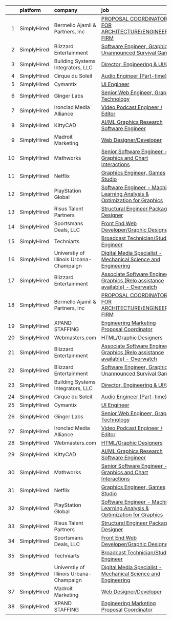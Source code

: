 

|    | platform    | company                                 | job                                                                                                                                                                                        | update_time   | location           |
|---:|:------------|:----------------------------------------|:-------------------------------------------------------------------------------------------------------------------------------------------------------------------------------------------|:--------------|:-------------------|
|  1 | SimplyHired | Bermello Ajamil & Partners, Inc         | [PROPOSAL COORDINATOR FOR ARCHITECTURE/ENGINEERING FIRM](https://www.simplyhired.com/job/Fgk9wZ5ju5Y3bhuyhGrGGHsdHuHDlsv-MTbW7yfI4ORlySo_14BB1w?q=graphic+engineer)                        | 4d            | Miami, FL          |
|  2 | SimplyHired | Blizzard Entertainment                  | [Software Engineer, Graphics - Unannounced Survival Game](https://www.simplyhired.com/job/NUK4mbBCRI5wIENh-DNnNuS2SQlef6skaQhhcWJ6Ry3dJh5-F1ZZSA?q=graphic+engineer)                       | Recently      | Irvine, CA         |
|  3 | SimplyHired | Building Systems Integrators, LLC       | [Director, Engineering & UI/UX](https://www.simplyhired.com/job/m3aUPmzkM3zFJboAHESGseP4s1pwppgHoYEbJupZjKNVMQzBpyK6WA?q=graphic+engineer)                                                 | 11d           | Monroe, LA         |
|  4 | SimplyHired | Cirque du Soleil                        | [Audio Engineer (Part-time)](https://www.simplyhired.com/job/C4yb6CsPeppH8O5g6hPNt7wr98xNGrYZT250pHXRjPWC0N33FsTkLA?q=graphic+engineer)                                                    | Recently      | New York, NY       |
|  5 | SimplyHired | Cymantix                                | [UI Engineer](https://www.simplyhired.com/job/MWKDJjLYkAV22cEu9Edaetknj7xlGSicOEgRtDyMs_htd_1cO16y1w?q=graphic+engineer)                                                                   | 1d            | Remote             |
|  6 | SimplyHired | Ginger Labs                             | [Senior Web Engineer, Graphics Technology](https://www.simplyhired.com/job/wWgBYFLvPNtg9CiT3e8xssL31_5wW9vBz_WSHhDid0n455TTOyGTyA?q=graphic+engineer)                                      | Recently      | Remote             |
|  7 | SimplyHired | Ironclad Media Alliance                 | [Video Podcast Engineer / Editor](https://www.simplyhired.com/job/KgKWuY9sMhZtq4oHDfZ8bo7Ipago-wxlsYeGjIYpj-IN-MyoPnuh9Q?q=graphic+engineer)                                               | Recently      | Virginia Beach, VA |
|  8 | SimplyHired | KittyCAD                                | [AI/ML Graphics Research Software Engineer](https://www.simplyhired.com/job/BF5FjJGHuNQFzQz15Ehoohd2DZFeq8LmCeW744iB4EBGMgjzTwQELA?q=graphic+engineer)                                     | Recently      | Los Angeles, CA    |
|  9 | SimplyHired | Madroit Marketing                       | [Web Designer/Developer](https://www.simplyhired.com/job/2ECCZKv_yRidqYSoG3u4dtl6EIssDNlefGaCRzsDoIHb3JnxZOP6Lw?q=graphic+engineer)                                                        | Recently      | Remote             |
| 10 | SimplyHired | Mathworks                               | [Senior Software Engineer - Graphics and Chart Interactions](https://www.simplyhired.com/job/1B4b94xmgKGMLTV8uiVi9GVcwtVP-R9wnLcJ0EpdiJWEeml_b0rVDg?q=graphic+engineer)                    | Recently      | Natick, MA         |
| 11 | SimplyHired | Netflix                                 | [Graphics Engineer, Games Studio](https://www.simplyhired.com/job/R99sop4w15-z4eNYOl5e1cwgJA1OrxTWdlftBWBNpw8hEG9Vmc1eyw?q=graphic+engineer)                                               | Recently      | Los Angeles, CA    |
| 12 | SimplyHired | PlayStation Global                      | [Software Engineer - Machine Learning Analysis & Optimization for Graphics](https://www.simplyhired.com/job/W63Mo9gDjWeAAgXFR1oQbsXsf0ysO1XR_8Rl5d2f-T_tk1Kos9b2_g?q=graphic+engineer)     | 10d           | San Mateo, CA      |
| 13 | SimplyHired | Risus Talent Partners                   | [Structural Engineer Package Designer](https://www.simplyhired.com/job/1MrRVA4eLnK4b5pJJDaG-ynynVVdUwncMFaHwyzt0xqV5b6Iau46fQ?q=graphic+engineer)                                          | 2d            | Tulsa, OK          |
| 14 | SimplyHired | Sportsmans Deals, LLC                   | [Front End Web Developer/Graphic Designer](https://www.simplyhired.com/job/Yacw_f-axnWOppyzm9au65onD_CEEecrvXedaybyEaUC_4lvrPvtTw?q=graphic+engineer)                                      | 1d            | Mechanicsburg, PA  |
| 15 | SimplyHired | Techniarts                              | [Broadcast Technician/Studio Engineer](https://www.simplyhired.com/job/pB3ar_norPfmGTVZj9lt7p7IkuZJxLtG97m18V5ntIJGAyjMZJ0ZwQ?q=graphic+engineer)                                          | 3d            | Washington, DC     |
| 16 | SimplyHired | Universtiy of Illinois Urbana-Champaign | [Digital Media Specialist - Mechanical Science and Engineering](https://www.simplyhired.com/job/YUJNHSH8H-tRAp-e5DyJFZoqDeKtxGCBDue_M6TNsRTaZjKcj6PL1A?q=graphic+engineer)                 | Recently      | Urbana, IL         |
| 17 | SimplyHired | Blizzard Entertainment                  | [Associate Software Engineer, Graphics (Relo assistance available) - Overwatch](https://www.simplyhired.com/job/JwATJeNSdxmGexly0zyfP4dg5tLfk1izCoBk20ZQiSi490-cxSHmGQ?q=graphic+engineer) | Recently      | Irvine, CA         |
| 18 | SimplyHired | Bermello Ajamil & Partners, Inc         | [PROPOSAL COORDINATOR FOR ARCHITECTURE/ENGINEERING FIRM](https://www.simplyhired.com/job/Fgk9wZ5ju5Y3bhuyhGrGGHsdHuHDlsv-MTbW7yfI4ORlySo_14BB1w?q=graphic+engineer)                        | 4d            | Miami, FL          |
| 19 | SimplyHired | XPAND STAFFING                          | [Engineering Marketing Proposal Coordinator](https://www.simplyhired.com/job/MBHRPooVpBjRk9_YuuyhS60dEHh5xRvSuOHne4Ud34UvTeaPZIdJWA?q=graphic+engineer)                                    | 5d            | Pembroke Pines, FL |
| 20 | SimplyHired | Webmasters.com                          | [HTML/Graphic Designers](https://www.simplyhired.com/job/1S2ki1F2e97xk1bn0P3q05lu3BQ0Tpk7KwB7Zii_z8pQmxmAAOWD5g?q=graphic+engineer)                                                        | Recently      | Tampa, FL          |
| 21 | SimplyHired | Blizzard Entertainment                  | [Associate Software Engineer, Graphics (Relo assistance available) - Overwatch](https://www.simplyhired.com/job/JwATJeNSdxmGexly0zyfP4dg5tLfk1izCoBk20ZQiSi490-cxSHmGQ?q=graphic+engineer) | Recently      | Irvine, CA         |
| 22 | SimplyHired | Blizzard Entertainment                  | [Software Engineer, Graphics - Unannounced Survival Game](https://www.simplyhired.com/job/NUK4mbBCRI5wIENh-DNnNuS2SQlef6skaQhhcWJ6Ry3dJh5-F1ZZSA?q=graphic+engineer)                       | Recently      | Irvine, CA         |
| 23 | SimplyHired | Building Systems Integrators, LLC       | [Director, Engineering & UI/UX](https://www.simplyhired.com/job/m3aUPmzkM3zFJboAHESGseP4s1pwppgHoYEbJupZjKNVMQzBpyK6WA?q=graphic+engineer)                                                 | 11d           | Monroe, LA         |
| 24 | SimplyHired | Cirque du Soleil                        | [Audio Engineer (Part-time)](https://www.simplyhired.com/job/C4yb6CsPeppH8O5g6hPNt7wr98xNGrYZT250pHXRjPWC0N33FsTkLA?q=graphic+engineer)                                                    | Recently      | New York, NY       |
| 25 | SimplyHired | Cymantix                                | [UI Engineer](https://www.simplyhired.com/job/MWKDJjLYkAV22cEu9Edaetknj7xlGSicOEgRtDyMs_htd_1cO16y1w?q=graphic+engineer)                                                                   | 1d            | Remote             |
| 26 | SimplyHired | Ginger Labs                             | [Senior Web Engineer, Graphics Technology](https://www.simplyhired.com/job/wWgBYFLvPNtg9CiT3e8xssL31_5wW9vBz_WSHhDid0n455TTOyGTyA?q=graphic+engineer)                                      | Recently      | Remote             |
| 27 | SimplyHired | Ironclad Media Alliance                 | [Video Podcast Engineer / Editor](https://www.simplyhired.com/job/KgKWuY9sMhZtq4oHDfZ8bo7Ipago-wxlsYeGjIYpj-IN-MyoPnuh9Q?q=graphic+engineer)                                               | Recently      | Virginia Beach, VA |
| 28 | SimplyHired | Webmasters.com                          | [HTML/Graphic Designers](https://www.simplyhired.com/job/1S2ki1F2e97xk1bn0P3q05lu3BQ0Tpk7KwB7Zii_z8pQmxmAAOWD5g?q=graphic+engineer)                                                        | Recently      | Tampa, FL          |
| 29 | SimplyHired | KittyCAD                                | [AI/ML Graphics Research Software Engineer](https://www.simplyhired.com/job/BF5FjJGHuNQFzQz15Ehoohd2DZFeq8LmCeW744iB4EBGMgjzTwQELA?q=graphic+engineer)                                     | Recently      | Los Angeles, CA    |
| 30 | SimplyHired | Mathworks                               | [Senior Software Engineer - Graphics and Chart Interactions](https://www.simplyhired.com/job/1B4b94xmgKGMLTV8uiVi9GVcwtVP-R9wnLcJ0EpdiJWEeml_b0rVDg?q=graphic+engineer)                    | Recently      | Natick, MA         |
| 31 | SimplyHired | Netflix                                 | [Graphics Engineer, Games Studio](https://www.simplyhired.com/job/R99sop4w15-z4eNYOl5e1cwgJA1OrxTWdlftBWBNpw8hEG9Vmc1eyw?q=graphic+engineer)                                               | Recently      | Los Angeles, CA    |
| 32 | SimplyHired | PlayStation Global                      | [Software Engineer - Machine Learning Analysis & Optimization for Graphics](https://www.simplyhired.com/job/W63Mo9gDjWeAAgXFR1oQbsXsf0ysO1XR_8Rl5d2f-T_tk1Kos9b2_g?q=graphic+engineer)     | 10d           | San Mateo, CA      |
| 33 | SimplyHired | Risus Talent Partners                   | [Structural Engineer Package Designer](https://www.simplyhired.com/job/1MrRVA4eLnK4b5pJJDaG-ynynVVdUwncMFaHwyzt0xqV5b6Iau46fQ?q=graphic+engineer)                                          | 2d            | Tulsa, OK          |
| 34 | SimplyHired | Sportsmans Deals, LLC                   | [Front End Web Developer/Graphic Designer](https://www.simplyhired.com/job/Yacw_f-axnWOppyzm9au65onD_CEEecrvXedaybyEaUC_4lvrPvtTw?q=graphic+engineer)                                      | 1d            | Mechanicsburg, PA  |
| 35 | SimplyHired | Techniarts                              | [Broadcast Technician/Studio Engineer](https://www.simplyhired.com/job/pB3ar_norPfmGTVZj9lt7p7IkuZJxLtG97m18V5ntIJGAyjMZJ0ZwQ?q=graphic+engineer)                                          | 3d            | Washington, DC     |
| 36 | SimplyHired | Universtiy of Illinois Urbana-Champaign | [Digital Media Specialist - Mechanical Science and Engineering](https://www.simplyhired.com/job/YUJNHSH8H-tRAp-e5DyJFZoqDeKtxGCBDue_M6TNsRTaZjKcj6PL1A?q=graphic+engineer)                 | Recently      | Urbana, IL         |
| 37 | SimplyHired | Madroit Marketing                       | [Web Designer/Developer](https://www.simplyhired.com/job/2ECCZKv_yRidqYSoG3u4dtl6EIssDNlefGaCRzsDoIHb3JnxZOP6Lw?q=graphic+engineer)                                                        | Recently      | Remote             |
| 38 | SimplyHired | XPAND STAFFING                          | [Engineering Marketing Proposal Coordinator](https://www.simplyhired.com/job/MBHRPooVpBjRk9_YuuyhS60dEHh5xRvSuOHne4Ud34UvTeaPZIdJWA?q=graphic+engineer)                                    | 5d            | Pembroke Pines, FL |